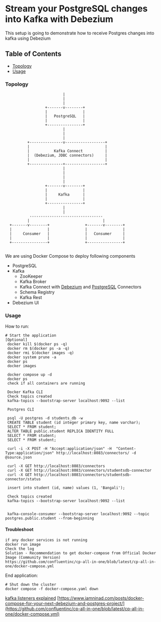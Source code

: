 # Stream your PostgreSQL changes into Kafka with Debezium

This setup is going to demonstrate how to receive Postgres changes into kafka using Debezium

## Table of Contents

* [Topology](#topology)
* [Usage](#usage)

### Topology

```
                          |
                          |
                          |
                  +-------v--------+
                  |                |
                  |   PostgreSQL   |
                  |                |
                  +----------------+
                          |
                          |
                          |
          +---------------v------------------+
          |                                  |
          |           Kafka Connect          |
          |  (Debezium, JDBC connectors)     |
          |                                  |
          +---------------+------------------+
                          |
                          |
                          |
                          |
                  +-------v--------+
                  |                |
                  |     Kafka      |
                  |                |
                  +----------------+
                          |
                          |
           ---------------------------------
          |                                 |
  +-------v--------+                +-------v--------+
  |                |                |                |
  |     Consumer   |                |   Consumer     |
  |                |                |                |
  +----------------+                +----------------+


```
We are using Docker Compose to deploy following components
* PostgreSQL
* Kafka
  * ZooKeeper
  * Kafka Broker
  * Kafka Connect with [Debezium](https://debezium.io/) and  [PostgreSQL](https://github.com/debezium/debezium/tree/main/debezium-connector-postgres) Connectors
  * Schema Registry
  * Kafka Rest
* Debezium UI

### Usage

How to run:

```shell
# Start the application
[Optional]
 docker kill $(docker ps -q)
 docker rm $(docker ps -a -q)
 docker rmi $(docker images -q)
 docker system prune -a
 docker ps
 docker images
 
 docker compose up -d
 docker ps
 check if all containers are running
 
 Docker Kafka CLI
 Check topics created
 kafka-topics --bootstrap-server localhost:9092 --list
 
 Postgres CLI

 psql -U postgres -d students_db -w
 CREATE TABLE student (id integer primary key, name varchar);
 SELECT * FROM student;
 ALTER TABLE public.student REPLICA IDENTITY FULL
 SELECT * FROM student;
 SELECT * FROM student;
  
 curl -i -X POST -H "Accept:application/json" -H  "Content-Type:application/json" http://localhost:8083/connectors/ -d @source.json
 
 curl -X GET http://localhost:8083/connectors
 curl -X GET http://localhost:8083/connectors/studentsdb-connector 
 curl -X GET http://localhost:8083/connectors/studentsdb-connector/status

 insert into student (id, name) values (1, 'Bangali');
 
 Check topics created
 kafka-topics --bootstrap-server localhost:9092 --list

 
 kafka-console-consumer --bootstrap-server localhost:9092 --topic postgres.public.student --from-beginning 

```
#### Troubleshoot
<p>

    if any docker services is not running
    docker run image
    Check the log
    Solution - Recommendation to get docker-compose from Official Docker Image (Community Version)
    https://github.com/confluentinc/cp-all-in-one/blob/latest/cp-all-in-one/docker-compose.yml

</p>

End application:

```shell
# Shut down the cluster
docker compose -f docker-compose.yaml down
````````

[kafka listeners explained](https://github.com/confluentinc/cp-all-in-one/blob/latest/cp-all-in-one/docker-compose.yml)
[https://www.iamninad.com/posts/docker-compose-for-your-next-debezium-and-postgres-project/](https://github.com/confluentinc/cp-all-in-one/blob/latest/cp-all-in-one/docker-compose.yml)